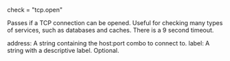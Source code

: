 check = "tcp.open"

Passes if a TCP connection can be opened.
Useful for checking many types of services,
such as databases and caches.
There is a 9 second timeout.

address: A string containing the host:port combo to connect to.
label: A string with a descriptive label. Optional.
